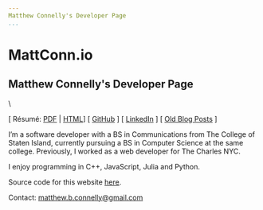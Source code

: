 ```yaml
---
Matthew Connelly's Developer Page
...
```


<h1>MattConn.io</h1>
<h2>Matthew Connelly's Developer Page</h2>

\ 

[ Résumé: [PDF](storage/resume-2018.pdf) | [HTML](storage/resume-2018.html)] [ [GitHub](https://github.com/mattConn/) ] [ [LinkedIn](https://www.linkedin.com/in/matconn/) ] [ [Old Blog Posts](https://github.com/mattConn/mattconn.github.io/tree/master/old-blog-posts) ]


I’m a software developer with a BS in Communications from The College of Staten Island, currently pursuing a BS in Computer Science at the same college. Previously, I worked as a web developer for The Charles NYC.

I enjoy programming in C++, JavaScript, Julia and Python.

Source code for this website <a href="https://github.com/mattConn/mattconn.github.io">here</a>.

Contact: <a href="mailto:matthew.b.connelly@gmail.com">matthew.b.connelly@gmail.com</a>
